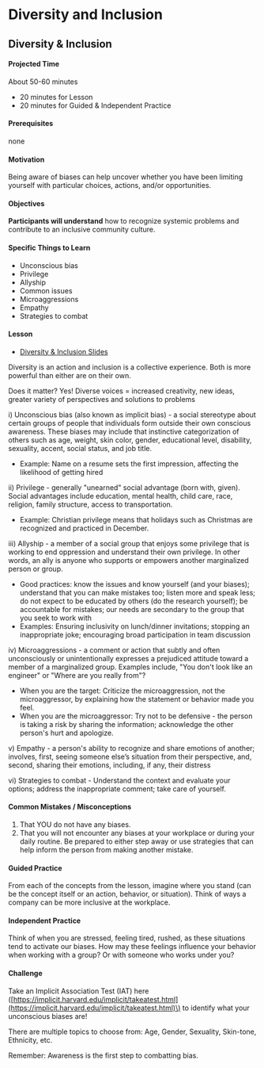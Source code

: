 # Diversity and Inclusion

## Diversity & Inclusion

#### Projected Time

About 50-60 minutes

* 20 minutes for Lesson
* 20 minutes for Guided & Independent Practice

#### Prerequisites

none

#### Motivation

Being aware of biases can help uncover whether you have been limiting yourself with particular choices, actions, and/or opportunities.

#### Objectives

**Participants will understand** how to recognize systemic problems and contribute to an inclusive community culture.

#### Specific Things to Learn

* Unconscious bias
* Privilege
* Allyship
* Common issues
* Microaggressions
* Empathy
* Strategies to combat

#### Lesson

* [Diversity & Inclusion Slides](https://docs.google.com/presentation/d/1_QyXF5TGja-PhSgJUiuFKqLafbyQ_q3gvzEbDMkdBIg/edit#slide=id.p)

Diversity is an action and inclusion is a collective experience. Both is more powerful than either are on their own.

Does it matter? Yes! Diverse voices = increased creativity, new ideas, greater variety of perspectives and solutions to problems

i\) Unconscious bias \(also known as implicit bias\) - a social stereotype about certain groups of people that individuals form outside their own conscious awareness. These biases may include that instinctive categorization of others such as age, weight, skin color, gender, educational level, disability, sexuality, accent, social status, and job title.

* Example: Name on a resume sets the first impression, affecting the likelihood of getting hired

ii\) Privilege - generally "unearned" social advantage \(born with, given\). Social advantages include education, mental health, child care, race, religion, family structure, access to transportation.

* Example: Christian privilege means that holidays such as Christmas are recognized and practiced in December.

iii\) Allyship - a member of a social group that enjoys some privilege that is working to end oppression and understand their own privilege. In other words, an ally is anyone who supports or empowers another marginalized person or group.

* Good practices: know the issues and know yourself \(and your biases\); understand that you can make mistakes too; listen more and speak less; do not expect to be educated by others \(do the research yourself\); be accountable for mistakes; our needs are secondary to the group that you seek to work with
* Examples: Ensuring inclusivity on lunch/dinner invitations; stopping an inappropriate joke; encouraging broad participation in team discussion

iv\) Microaggressions - a comment or action that subtly and often unconsciously or unintentionally expresses a prejudiced attitude toward a member of a marginalized group. Examples include, "You don't look like an engineer" or "Where are you really from"?

* When you are the target: Criticize the microaggression, not the microaggressor, by explaining how the statement or behavior made you feel.
* When you are the microaggressor: Try not to be defensive - the person is taking a risk by sharing the information; acknowledge the other person's hurt and apologize.

v\) Empathy - a person's ability to recognize and share emotions of another; involves, first, seeing someone else’s situation from their perspective, and, second, sharing their emotions, including, if any, their distress

vi\) Strategies to combat - Understand the context and evaluate your options; address the inappropriate comment; take care of yourself.

#### Common Mistakes / Misconceptions

1. That YOU do not have any biases.
2. That you will not encounter any biases at your workplace or during your daily routine. Be prepared to either step away or use strategies that can help inform the person from making another mistake.

#### Guided Practice

From each of the concepts from the lesson, imagine where you stand \(can be the concept itself or an action, behavior, or situation\). Think of ways a company can be more inclusive at the workplace.

#### Independent Practice

Think of when you are stressed, feeling tired, rushed, as these situations tend to activate our biases. How may these feelings influence your behavior when working with a group? Or with someone who works under you?

#### Challenge

Take an Implicit Association Test \(IAT\) here \([https://implicit.harvard.edu/implicit/takeatest.html](https://implicit.harvard.edu/implicit/takeatest.html)\) to identify what your unconscious biases are!

There are multiple topics to choose from: Age, Gender, Sexuality, Skin-tone, Ethnicity, etc.

Remember: Awareness is the first step to combatting bias.


